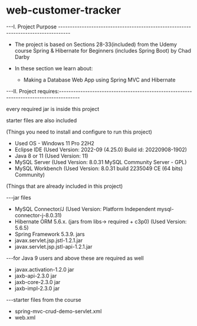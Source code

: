 # web-customer-tracker

---I. Project Purpose -----------------------------------------------------------------------------------

- The project is based on Sections 28-33(included) from the Udemy course
 Spring & Hibernate for Beginners (includes Spring Boot) by Chad Darby
 
- In these section we learn about:
	- Making a Database Web App using Spring MVC and Hibernate

---II. Project requires:---------------------------------------------------------------------------------------

every required jar is inside this project

starter files are also included

(Things you need to install and configure to run this project)
- Used OS - Windows 11 Pro 22H2 
- Eclipse IDE (Used Version: 2022-09 (4.25.0) Build id: 20220908-1902)
- Java 8 or 11 (Used Version: 11)
- MySQL Server (Used Version: 8.0.31 MySQL Community Server - GPL)
- MySQL Workbench (Used Version: 8.0.31 build 2235049 CE (64 bits) Community)

(Things that are already included in this project)

---jar files
- MySQL Connector/J (Used Version: Platform Independent mysql-connector-j-8.0.31)
- Hibernate ORM 5.6.x. (jars from libs-> required + c3p0) (Used Version: 5.6.5)
- Spring Framework 5.3.9. jars
- javax.servlet.jsp.jstl-1.2.1.jar
- javax.servlet.jsp.jstl-api-1.2.1.jar

---for Java 9 users and above these are required as well
- javax.activation-1.2.0 jar
- jaxb-api-2.3.0 jar
- jaxb-core-2.3.0 jar 
- jaxb-impl-2.3.0 jar

---starter files from the course
- spring-mvc-crud-demo-servlet.xml
- web.xml 
